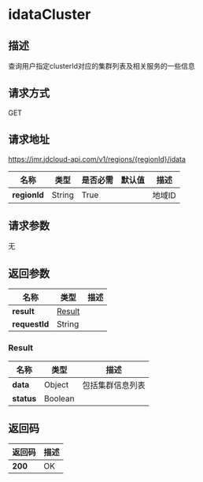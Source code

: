 # idataCluster


## 描述
查询用户指定clusterId对应的集群列表及相关服务的一些信息

## 请求方式
GET

## 请求地址
https://jmr.jdcloud-api.com/v1/regions/{regionId}/idata

|名称|类型|是否必需|默认值|描述|
|---|---|---|---|---|
|**regionId**|String|True| |地域ID|

## 请求参数
无


## 返回参数
|名称|类型|描述|
|---|---|---|
|**result**|[Result](#result)| |
|**requestId**|String| |

### <div id="Result">Result</div>
|名称|类型|描述|
|---|---|---|
|**data**|Object|包括集群信息列表|
|**status**|Boolean| |

## 返回码
|返回码|描述|
|---|---|
|**200**|OK|
